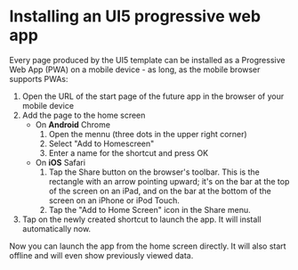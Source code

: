 # Installing an UI5 progressive web app

Every page produced by the UI5 template can be installed as a Progressive Web App (PWA) on a mobile device - as long, as the mobile browser supports PWAs:

1. Open the URL of the start page of the future app in the browser of your mobile device
2. Add the page to the home screen
	- On **Android** Chrome
		1. Open the mennu (three dots in the upper right corner)
		2. Select "Add to Homescreen"
		3. Enter a name for the shortcut and press OK
	- On **iOS** Safari
		1. Tap the Share button on the browser's toolbar. This is the rectangle with an arrow pointing upward; it's on the bar at the top of the screen on an iPad, and on the bar at the bottom of the screen on an iPhone or iPod Touch.
		2. Tap the "Add to Home Screen" icon in the Share menu.
3. Tap on the newly created shortcut to launch the app. It will install automatically now.

Now you can launch the app from the home screen directly. It will also start offline and will even show previously viewed data.


